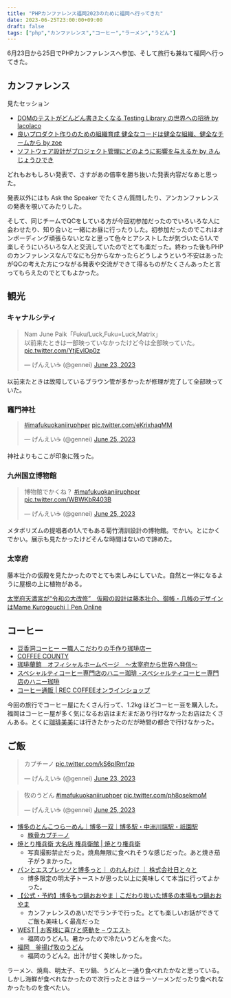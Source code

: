 ```yaml
---
title: "PHPカンファレンス福岡2023のために福岡へ行ってきた"
date: 2023-06-25T23:00:00+09:00
draft: false
tags: ["php","カンファレンス","コーヒー","ラーメン","うどん"]
---
```


6月23日から25日でPHPカンファレンスへ参加、そして旅行も兼ねて福岡へ行ってきた。

## カンファレンス

見たセッション

- [DOMのテストがどんどん書きたくなる Testing Library の世界への招待 by lacolaco](https://fortee.jp/phpconfukuoka-2023/proposal/f76b0650-3c31-4e45-9d44-0152d975ff56)
- [良いプロダクト作りのための組織育成 健全なコードは健全な組織、健全なチームから by zoe](https://fortee.jp/phpconfukuoka-2023/proposal/e05f36dd-f862-430c-87dc-ba698073867a)
- [ソフトウェア設計がプロジェクト管理にどのように影響を与えるか by きんじょうひでき](https://fortee.jp/phpconfukuoka-2023/proposal/cf470954-7fba-4302-820f-ca21b0928045)

どれもおもしろい発表で、さすがあの倍率を勝ち抜いた発表内容だなあと思った。

発表以外にはも Ask the Speaker でたくさん質問したり、アンカンファレンスの発表を覗いてみたりした。

そして、同じチームでQCをしている方が今回初参加だったのでいろいろな人に会わせたり、知り合いと一緒にお昼に行ったりした。初参加だったのでこれはオンボーディング頑張らないとなと思って色々とアシストしたが気づいたら1人で楽しそうにいろいろな人と交流していたのでとても楽だった。終わった後もPHPのカンファレンスなんでなにも分からなかったらどうしようという不安はあったがQCの考えた方につながる発表や交流ができて得るものがたくさんあったと言ってもらえたのでとてもよかった。

## 観光

### キャナルシティ

<blockquote class="twitter-tweet"><p lang="ja" dir="ltr">Nam June Paik「Fuku/Luck,Fuku=Luck,Matrix」<br>以前来たときは一部映っていなかったけど今は全部映っていた。 <a href="https://t.co/YtjEvlOp0z">pic.twitter.com/YtjEvlOp0z</a></p>&mdash; げんえい☕ (@gennei) <a href="https://twitter.com/gennei/status/1672256778053246976?ref_src=twsrc%5Etfw">June 23, 2023</a></blockquote> <script async src="https://platform.twitter.com/widgets.js" charset="utf-8"></script>

以前来たときは故障しているブラウン管が多かったが修理が完了して全部映っていた。

### 竈門神社

<blockquote class="twitter-tweet"><p lang="qme" dir="ltr"><a href="https://twitter.com/hashtag/imafukuokaniiruphper?src=hash&amp;ref_src=twsrc%5Etfw">#imafukuokaniiruphper</a> <a href="https://t.co/eKrixhaqMM">pic.twitter.com/eKrixhaqMM</a></p>&mdash; げんえい☕ (@gennei) <a href="https://twitter.com/gennei/status/1672830243420393473?ref_src=twsrc%5Etfw">June 25, 2023</a></blockquote> <script async src="https://platform.twitter.com/widgets.js" charset="utf-8"></script>

神社よりもここが印象に残った。

### 九州国立博物館

<blockquote class="twitter-tweet"><p lang="ja" dir="ltr">博物館でかくね？ <a href="https://twitter.com/hashtag/imafukuokaniiruphper?src=hash&amp;ref_src=twsrc%5Etfw">#imafukuokaniiruphper</a> <a href="https://t.co/WBWKbR403B">pic.twitter.com/WBWKbR403B</a></p>&mdash; げんえい☕ (@gennei) <a href="https://twitter.com/gennei/status/1672831456442470400?ref_src=twsrc%5Etfw">June 25, 2023</a></blockquote> <script async src="https://platform.twitter.com/widgets.js" charset="utf-8"></script>

メタボリズムの提唱者の1人でもある菊竹清訓設計の博物館。でかい。とにかくでかい。展示も見たかったけどそんな時間はないので諦めた。

### 太宰府

藤本壮介の仮殿を見たかったのでとても楽しみにしていた。自然と一体になるように屋根の上に植物がある。

[太宰府天満宮が“令和の大改修”　仮殿の設計は藤本壮介、御帳・几帳のデザインはMame Kurogouchi｜Pen Online](https://www.pen-online.jp/article/013281.html)

## コーヒー

- [豆香洞コーヒー ー職人こだわりの手作り珈琲店ー](https://www.tokado-coffee.com/)
- [COFFEE COUNTY](https://coffeecounty.cc/)
- [珈琲蘭館　オフィシャルホームページ　～太宰府から世界へ発信～](http://rankan.jp/)
- [スペシャルティコーヒー専門店のハニー珈琲 -スペシャルティコーヒー専門店のハニー珈琲](https://www.honeycoffee.com/)
- [コーヒー通販 | REC COFFEEオンラインショップ](https://rec-coffee.com/)

今回の旅行でコーヒー屋にたくさん行って、1.2kg ほどコーヒー豆を購入した。福岡はコーヒー屋が多く気になるお店はまだまだあり行けなかったお店はたくさんある。とくに[珈琲美美](https://cafebimi.com/)には行きたかったのだが時間の都合で行けなかった。

## ご飯

<blockquote class="twitter-tweet"><p lang="ja" dir="ltr">カプチーノ <a href="https://t.co/kS6pIRmfzp">pic.twitter.com/kS6pIRmfzp</a></p>&mdash; げんえい☕ (@gennei) <a href="https://twitter.com/gennei/status/1672127591036391424?ref_src=twsrc%5Etfw">June 23, 2023</a></blockquote> <script async src="https://platform.twitter.com/widgets.js" charset="utf-8"></script>

<blockquote class="twitter-tweet"><p lang="ja" dir="ltr">牧のうどん <a href="https://twitter.com/hashtag/imafukuokaniiruphper?src=hash&amp;ref_src=twsrc%5Etfw">#imafukuokaniiruphper</a> <a href="https://t.co/ph8osekmoM">pic.twitter.com/ph8osekmoM</a></p>&mdash; げんえい☕ (@gennei) <a href="https://twitter.com/gennei/status/1672882132728041473?ref_src=twsrc%5Etfw">June 25, 2023</a></blockquote> <script async src="https://platform.twitter.com/widgets.js" charset="utf-8"></script>


- [博多のとんこつらーめん｜博多一双｜博多駅・中洲川端駅・祇園駅](http://www.hakata-issou.com/)
  - [豚骨カプチーノ](https://www.walkerplus.com/article/137463/)
- [焼とり権兵衛 大名店 権兵衛館 | 焼とり権兵衛](http://www.gonbee-group.com/store/01/store.html)
  - 写真撮影禁止だった。焼鳥無限に食べれそうな感じだった。あと焼き茄子がうまかった。
- [パンとエスプレッソと博多っと｜ のれんわけ ｜ 株式会社日と々と](https://bread-espresso.jp/shop/hakata.html)
  - 博多限定の明太子トーストが思った以上に美味しくて本当に行ってよかった。
- [【公式・予約】博多もつ鍋おおやま｜こだわり抜いた博多の本場もつ鍋おおやま](https://www.motu-ooyama.com/)
  - カンファレンスのあいだでランチで行った。とても楽しいお話ができてご飯も美味しく最高だった
- [WEST | お客様に喜びと感動を – ウエスト](https://www.shop-west.jp/)
  - 福岡のうどん1。暑かったので冷たいうどんを食べた。
- [福岡　釜揚げ牧のうどん](https://www.makinoudon.jp/)
  - 福岡のうどん2。出汁が甘く美味しかった。

ラーメン、焼鳥、明太子、モツ鍋、うどんと一通り食べれたかなと思っている。しかし海鮮が食べれなかったので次行ったときはラーソーメンだったり食べれなかったものを食べたい。